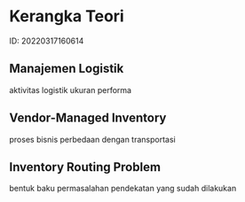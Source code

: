 # Kerangka Teori

ID: 20220317160614

## Manajemen Logistik
aktivitas logistik
ukuran performa

## Vendor-Managed Inventory
proses bisnis
perbedaan dengan transportasi

## Inventory Routing Problem
bentuk baku permasalahan
pendekatan yang sudah dilakukan